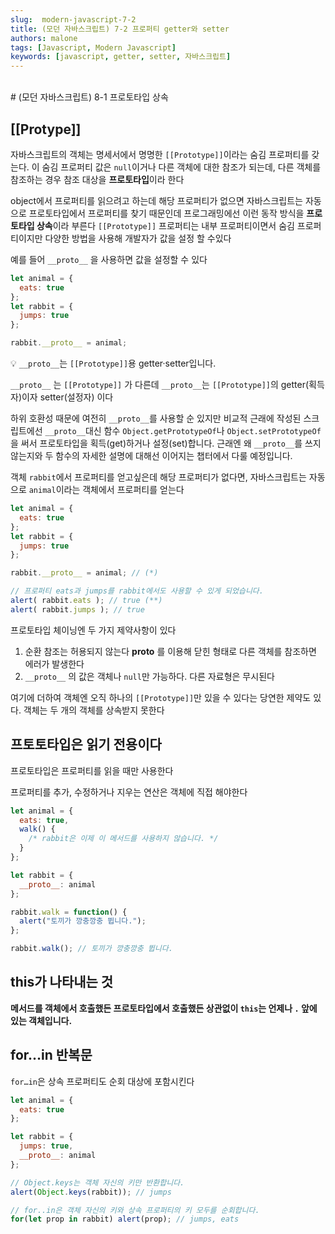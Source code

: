 ```yaml
---
slug:  modern-javascript-7-2
title: (모던 자바스크립트) 7-2 프로퍼티 getter와 setter
authors: malone
tags: [Javascript, Modern Javascript]
keywords: [javascript, getter, setter, 자바스크립트]
---
```

<br/>
# (모던 자바스크립트) 8-1 프로토타입 상속

## [[Protype]]

자바스크립트의 객체는 명세서에서 명명한 `[[Prototype]]`이라는 숨김 프로퍼티를 갖는다. 이 숨김 프로퍼티 값은 `null`이거나 다른 객체에 대한 참조가 되는데, 다른 객체를 참조하는 경우 참조 대상을 **프로토타입**이라 한다

object에서 프로퍼티를 읽으려고 하는데 해당 프로퍼티가 없으면 자바스크립트는 자동으로 프로토타입에서 프로퍼티를 찾기 때문인데 프로그래밍에선 이런 동작 방식을 **프로토타입 상속**이라 부른다
`[[Prototype]]` 프로퍼티는 내부 프로퍼티이면서 숨김 프로퍼티이지만 다양한 방법을 사용해 개발자가 값을 설정 할 수있다

예를 들어 `__proto__` 을 사용하면 값을 설정할 수 있다

```jsx
let animal = {
  eats: true
};
let rabbit = {
  jumps: true
};

rabbit.__proto__ = animal;
```

💡 `__proto__`는 `[[Prototype]]`용 getter·setter입니다.

`__proto__` 는 `[[Prototype]]` 가 다른데 `__proto__`는 `[[Prototype]]`의 getter(획득자)이자 setter(설정자) 이다

하위 호환성 때문에 여전히 `__proto__`를 사용할 순 있지만 비교적 근래에 작성된 스크립트에선 `__proto__`대신 함수 `Object.getPrototypeOf`나 `Object.setPrototypeOf`을 써서 프로토타입을 획득(get)하거나 설정(set)합니다. 근래엔 왜 `__proto__`를 쓰지 않는지와 두 함수의 자세한 설명에 대해선 이어지는 챕터에서 다룰 예정입니다.

객체 `rabbit`에서 프로퍼티를 얻고싶은데 해당 프로퍼티가 없다면, 자바스크립트는 자동으로 `animal`이라는 객체에서 프로퍼티를 얻는다

```jsx
let animal = {
  eats: true
};
let rabbit = {
  jumps: true
};

rabbit.__proto__ = animal; // (*)

// 프로퍼티 eats과 jumps를 rabbit에서도 사용할 수 있게 되었습니다.
alert( rabbit.eats ); // true (**)
alert( rabbit.jumps ); // true
```

프로토타입 체이닝엔 두 가지 제약사항이 있다

1. 순환 참조는 허용되지 않는다 __proto__ 를 이용해 닫힌 형태로 다른 객체를 참조하면 에러가 발생한다
2. `__proto__` 의 값은 객체나 `null`만 가능하다. 다른 자료형은 무시된다

여기에 더하여 객체엔 오직 하나의 `[[Prototype]]`만 있을 수 있다는 당연한 제약도 있다. 객체는 두 개의 객체를 상속받지 못한다

## 프토토타입은 읽기 전용이다

프로토타입은 프로퍼티를 읽을 때만 사용한다

프로퍼티를 추가, 수정하거나 지우는 연산은 객체에 직접 해야한다

```jsx
let animal = {
  eats: true,
  walk() {
    /* rabbit은 이제 이 메서드를 사용하지 않습니다. */
  }
};

let rabbit = {
  __proto__: animal
};

rabbit.walk = function() {
  alert("토끼가 깡충깡충 뜁니다.");
};

rabbit.walk(); // 토끼가 깡충깡충 뜁니다.
```

## this가 나타내는 것

**메서드를 객체에서 호출했든 프로토타입에서 호출했든 상관없이 `this`는 언제나 `.` 앞에 있는 객체입니다.**

## for…in 반복문

`for…in`은 상속 프로퍼티도 순회 대상에 포함시킨다
```jsx
let animal = {
  eats: true
};

let rabbit = {
  jumps: true,
  __proto__: animal
};

// Object.keys는 객체 자신의 키만 반환합니다.
alert(Object.keys(rabbit)); // jumps

// for..in은 객체 자신의 키와 상속 프로퍼티의 키 모두를 순회합니다.
for(let prop in rabbit) alert(prop); // jumps, eats
```